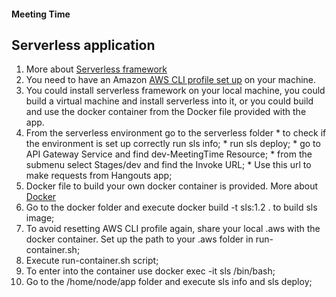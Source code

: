 
#### Meeting Time
## Serverless application

1. More about [Serverless framework](https://serverless.com/)
  1. You need to have an Amazon [AWS CLI profile set up](https://docs.aws.amazon.com/cli/latest/userguide/cli-chap-getting-started.html) on your machine.
  2. You could install serverless framework on your local machine, you could build a virtual machine and install serverless into it, or you could build and use the docker container from the Docker file provided with the app.
  3. From the serverless environment go to the serverless folder
    * to check if the environment is set up correctly run sls info;
    * run sls deploy;
    * go to API Gateway Service and find dev-MeetingTime Resource;
    * from the submenu select Stages/dev and find the Invoke URL;
    * Use this url to make requests from Hangouts app;
2. Docker file to build your own docker container is provided. More about [Docker](https://www.docker.com/)
  1. Go to the docker folder and execute docker build -t sls:1.2 . to build sls image;
  2. To avoid resetting AWS CLI profile again, share your local .aws with the docker container. Set up the path to your .aws folder in run-container.sh;
  3. Execute run-container.sh script;
  4. To enter into the container use docker exec -it sls /bin/bash;
  5. Go to the /home/node/app folder and execute sls info and sls deploy;
